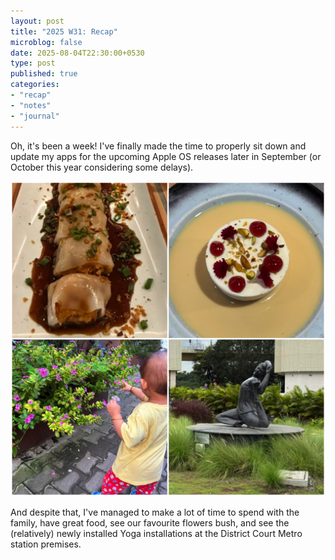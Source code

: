 ```yaml
---
layout: post
title: "2025 W31: Recap"
microblog: false
date: 2025-08-04T22:30:00+0530
type: post
published: true
categories:
- "recap"
- "notes"
- "journal"
---
```


Oh, it's been a week! I've finally made the time to properly sit down and update my apps for the upcoming Apple OS releases later in September (or October this year considering some delays).

![photo collage of choice events from the trip](/assets/posts/2025/08/20250804.jpg)

And despite that, I've managed to make a lot of time to spend with the family, have great food, see our favourite flowers bush, and see the (relatively) newly installed Yoga installations at the District Court Metro station premises. 